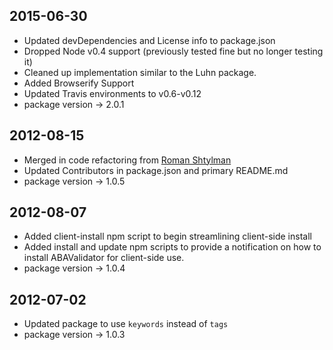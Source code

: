 ## 2015-06-30 ##
- Updated devDependencies and License info to package.json
- Dropped Node v0.4 support (previously tested fine but no longer testing it)
- Cleaned up implementation similar to the Luhn package.
- Added Browserify Support
- Updated Travis environments to v0.6-v0.12
- package version -> 2.0.1

## 2012-08-15 ##
- Merged in code refactoring from [Roman Shtylman](https://github.com/shtylman)
- Updated Contributors in package.json and primary README.md
- package version -> 1.0.5

## 2012-08-07 ##
- Added client-install npm script to begin streamlining client-side install
- Added install and update npm scripts to provide a notification on how to install ABAValidator for client-side use.
- package version -> 1.0.4

## 2012-07-02 ##
- Updated package to use `keywords` instead of `tags`
- package version -> 1.0.3